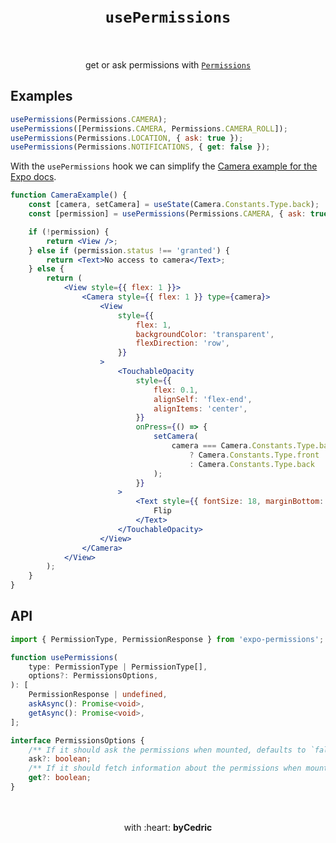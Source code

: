 <div align="center">
    <h1>
        <br />
        <code>usePermissions</code>
        <br />
        <br />
    </h1>
    get or ask permissions with <a href="https://docs.expo.io/versions/latest/sdk/permissions/"><code>Permissions</code></a>
    <br />
</div>

## Examples

```jsx
usePermissions(Permissions.CAMERA);
usePermissions([Permissions.CAMERA, Permissions.CAMERA_ROLL]);
usePermissions(Permissions.LOCATION, { ask: true });
usePermissions(Permissions.NOTIFICATIONS, { get: false });
```

With the `usePermissions` hook we can simplify the [Camera example for the Expo docs](https://docs.expo.io/versions/latest/sdk/camera/).

```jsx
function CameraExample() {
    const [camera, setCamera] = useState(Camera.Constants.Type.back);
	const [permission] = usePermissions(Permissions.CAMERA, { ask: true });

	if (!permission) {
		return <View />;
	} else if (permission.status !== 'granted') {
		return <Text>No access to camera</Text>;
	} else {
        return (
            <View style={{ flex: 1 }}>
                <Camera style={{ flex: 1 }} type={camera}>
                    <View
                        style={{
                            flex: 1,
                            backgroundColor: 'transparent',
                            flexDirection: 'row',
                        }}
                    >
                        <TouchableOpacity
                            style={{
                                flex: 0.1,
                                alignSelf: 'flex-end',
                                alignItems: 'center',
                            }}
                            onPress={() => {
                                setCamera(
                                    camera === Camera.Constants.Type.back
                                        ? Camera.Constants.Type.front
                                        : Camera.Constants.Type.back
                                );
                            }}
                        >
                            <Text style={{ fontSize: 18, marginBottom: 10, color: 'white' }}>
                                Flip
                            </Text>
                        </TouchableOpacity>
                    </View>
                </Camera>
            </View>
        );
    }
}
```

## API

```ts
import { PermissionType, PermissionResponse } from 'expo-permissions';

function usePermissions(
    type: PermissionType | PermissionType[],
    options?: PermissionsOptions,
): [
    PermissionResponse | undefined,
    askAsync(): Promise<void>,
    getAsync(): Promise<void>,
];

interface PermissionsOptions {
    /** If it should ask the permissions when mounted, defaults to `false` */
	ask?: boolean;
	/** If it should fetch information about the permissions when mounted, defaults to `true` */
	get?: boolean;
}
```

<div align="center">
    <br />
    <br />
    with :heart: <strong>byCedric</strong>
    <br />
    <br />
</div>
